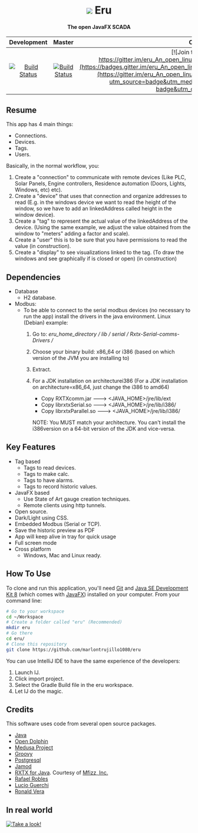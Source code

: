 <h1 align="center">
  <img src="https://raw.githubusercontent.com/eru-scada/eru/develop/Eru/src/main/resources/com/eru/gui/Logo124x124.png" />
  Eru
  <br>
</h1>

<h4 align="center">The open JavaFX SCADA</h4>

| Development  | Master |  Chat  |
|:------:|:---------:|:---------:|
| [![Build Status](https://travis-ci.org/eru-scada/eru.svg?branch=develop)](https://travis-ci.org/eru-scada/eru)  | [![Build Status](https://travis-ci.org/eru-scada/eru.svg?branch=master)](https://travis-ci.org/eru-scada/eru)  | [![Join the chat at https://gitter.im/eru_An_open_linux_SCADA_based_on_JavaFX/Lobby](https://badges.gitter.im/eru_An_open_linux_SCADA_based_on_JavaFX/Lobby.svg)](https://gitter.im/eru_An_open_linux_SCADA_based_on_JavaFX/Lobby?utm_source=badge&utm_medium=badge&utm_campaign=pr-badge&utm_content=badge)
  
## Resume
  This app has 4 main things:
  - Connections.
  - Devices.
  - Tags.
  - Users.

  Basically, in the normal workflow, you:
  1) Create a "connection" to communicate with remote devices (Like PLC, Solar Panels, Engine controllers, Residence automation (Doors, Lights, Windows, etc) etc).
  2) Create a "device" that uses that connection and organize addresses to read (E.g. in the windows device we want to read  the height of the window, so we have to add an linkedAddress called height in the window device).
  3) Create a "tag" to represent the actual value of the linkedAddress of the device. (Using the same example, we adjust the value obtained from the window to "meters" adding a factor and scale).
  4) Create a "user" this is to be sure that you have permissions to read the value (in construction).
  5) Create a "display" to see visualizations linked to the tag. (To draw the windows and see graphically if is closed or open) (in construction)

## Dependencies
  * Database
    - H2 database.
  * Modbus:
    - To be able to connect to the serial modbus devices (no necessary to run the app) install the drivers in the java environment. Linux (Debian) example:
      1) Go to: _eru_home_directory / lib / serial / Rxtx-Serial-comms-Drivers /_
      2) Choose your binary build: x86_64 or i386 (based on which version of the JVM you are installing to)
      3) Extract.
      4) For a JDK installation on architecturei386 (For a JDK installation on architecture=x86_64, just change the i386 to amd64)
         * Copy RXTXcomm.jar        ---> <JAVA_HOME>/jre/lib/ext
         * Copy librxtxSerial.so    ---> <JAVA_HOME>/jre/lib/i386/
         * Copy librxtxParallel.so  ---> <JAVA_HOME>/jre/lib/i386/
         
         NOTE: You MUST match your architecture.  You can't install the i386version on a 64-bit version of the JDK and vice-versa.

## Key Features

* Tag based
  - Tags to read devices.
  - Tags to make calc.
  - Tags to have alarms.
  - Tags to record historic values.
* JavaFX based
  - Use State of Art gauge creation techniques.
  - Remote clients using http tunnels.
* Open source.
* Dark/Light using CSS.
* Embedded Modbus (Serial or TCP).
* Save the historic preview as PDF
* App will keep alive in tray for quick usage
* Full screen mode
* Cross platform
  - Windows, Mac and Linux ready.
  
## How To Use

To clone and run this application, you'll need [Git](https://git-scm.com) and [Java SE Development Kit 8](http://www.oracle.com/technetwork/java/javase/downloads/jdk8-downloads-2133151.html) (which comes with [JavaFX](http://docs.oracle.com/javase/8/javase-clienttechnologies.htm)) installed on your computer. From your command line:

```bash
# Go to your workspace
cd ~/Workspace
# Create a folder called "eru" (Recommended)
mkdir eru
# Go there
cd eru/
# Clone this repository
git clone https://github.com/marlontrujillo1080/eru
```
You can use IntelliJ IDE to have the same experience of the developers:

1) Launch IJ.
2) Click import project.
3) Select the Gradle Build file in the eru workspace.
4) Let IJ do the magic.

## Credits

This software uses code from several open source packages.

- [Java](http://www.oracle.com/technetwork/java/javase/downloads/jdk8-downloads-2133151.html)
- [Open Dolphin](http://open-dolphin.org/dolphin_website/Home.html)
- [Medusa Project](https://github.com/marlontrujillo1080/Medusa)
- [Groovy](http://groovy-lang.org/)
- [Postgresql](https://www.postgresql.org/)
- [Jamod](http://jamod.sourceforge.net/index.html)
- [RXTX for Java](http://mfizz.com/oss/rxtx-for-java). Courtesy of [Mfizz, Inc. ](http://mfizz.com/)  
- [Rafael Robles](https://github.com/Rafaelsk)
- [Lucio Guerchi](https://github.com/luHub)
- [Ronald Vera](https://www.linkedin.com/in/ronald-vera-2185b382/)

## In real world
[![Take a look!](https://img.youtube.com/vi/8DUAf9TrJuI/0.jpg)](https://www.youtube.com/watch?v=FHph2jrS0EU=47s)